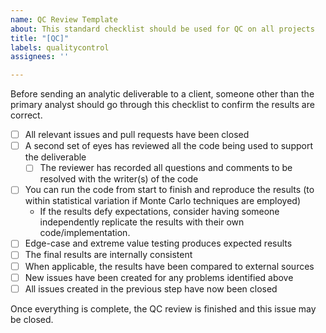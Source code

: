 ```yaml
---
name: QC Review Template
about: This standard checklist should be used for QC on all projects
title: "[QC]"
labels: qualitycontrol
assignees: ''

---
```


Before sending an analytic deliverable to a client, someone other than the primary analyst should go through this checklist to confirm the results are correct.

- [ ] All relevant issues and pull requests have been closed
- [ ] A second set of eyes has reviewed all the code being used to support the deliverable
  - [ ] The reviewer has recorded all questions and comments to be resolved with the writer(s) of the code
- [ ] You can run the code from start to finish and reproduce the results (to within statistical variation if Monte Carlo techniques are employed)
  - If the results defy expectations, consider having someone independently replicate the results with their own code/implementation.  
- [ ] Edge-case and extreme value testing produces expected results
- [ ] The final results are internally consistent
- [ ] When applicable, the results have been compared to external sources
- [ ] New issues have been created for any problems identified above
- [ ] All issues created in the previous step have now been closed

Once everything is complete, the QC review is finished and this issue may be closed.
